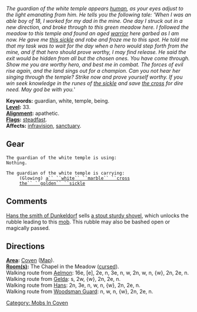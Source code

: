 *The guardian of the white temple appears [human](Humans.md "wikilink"),
as your eyes adjust to the light emanating from him. He tells you the
following tale: 'When I was an able boy of 18, I worked for my dad in
the mine. One day I struck out in a new direction, and broke through to
this green meadow here. I followed the meadow to this temple and found
an aged [warrior](:Category:_Warriors.md "wikilink") here garbed as I am
now. He gave me [this sickle](Golden_Sickle.md "wikilink") and robe and
froze me to this spot. He told me that my task was to wait for the day
when a hero would step forth from the mine, and if that hero should
prove worthy, I may find release. He said the exit would be hidden from
all but the chosen ones. You have come through. Show me you are worthy
hero, and best me in combat. The forces of evil rise again, and the land
sings out for a champion. Can you not hear her singing through the
temple? Strike now and prove yourself worthy. If you win seek knowledge
in the runes of [the sickle](Golden_Sickle.md "wikilink") and save [the
cross](White_Marble_Cross.md "wikilink") for dire need. May god be with
you.*'

**Keywords:** guardian, white, temple, being.  
**[Level](Level.md "wikilink"):** 33.  
**[Alignment](Alignment.md "wikilink"):** apathetic.  
**[Flags](:Category:_Mob_Types.md "wikilink"):**
[steadfast](Sentinel_Mobs.md "wikilink").  
**Affects:** [infravision](Infravision.md "wikilink"),
[sanctuary](Sanctuary.md "wikilink").  

## Gear

`The guardian of the white temple is using:`  
`Nothing.`

`The guardian of the white temple is carrying:`  
`     (Glowing) `[`a`` ``white`` ``marble`` ``cross`](White_Marble_Cross.md "wikilink")  
`     `[`the`` ``golden`` ``sickle`](Golden_Sickle.md "wikilink")

## Comments

[Hans the smith of
Dunkeldorf](Hans_The_Smith_Of_Dunkeldorf.md "wikilink") sells [a stout
sturdy shovel](Stout_Sturdy_Shovel.md "wikilink"), which unlocks the
rubble leading to this [mob](:Category:_Mobs.md "wikilink"). This rubble
may also be bashed open or magically passed.

## Directions

**[Area](:Category:_Areas.md "wikilink"):**
[Coven](:Category:_Coven.md "wikilink")
([Map](Coven_Map.md "wikilink")).  
**[Room(s)](:Category:_Rooms.md "wikilink"):** The Chapel in the Meadow
([cursed](Cursed_Rooms.md "wikilink")).  
Walking route from [Aelmon](Aelmon.md "wikilink"): 16e, \[e\], 2e, n,
3e, n, w, 2n, w, n, {w}, 2n, 2e, n.  
Walking route from [Gelda](Hag_Gelda.md "wikilink"): s, 2w, {w}, 2n, 2e,
n.  
Walking route from [Hans](Hans_The_Smith_Of_Dunkeldorf.md "wikilink"):
2n, 3e, n, w, n, {w}, 2n, 2e, n.  
Walking route from [Woodsman Guard](Woodsman_Guard.md "wikilink"): n, w,
n, {w}, 2n, 2e, n.

[Category: Mobs In Coven](Category:_Mobs_In_Coven "wikilink")
